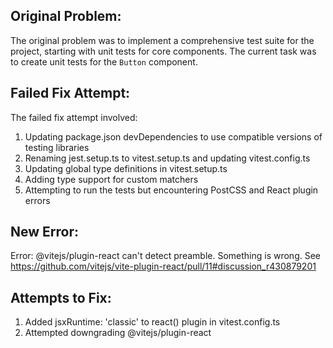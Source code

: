 ## Original Problem:
The original problem was to implement a comprehensive test suite for the project, starting with unit tests for core components. The current task was to create unit tests for the `Button` component.

## Failed Fix Attempt:
The failed fix attempt involved:
1. Updating package.json devDependencies to use compatible versions of testing libraries
2. Renaming jest.setup.ts to vitest.setup.ts and updating vitest.config.ts
3. Updating global type definitions in vitest.setup.ts
4. Adding type support for custom matchers
5. Attempting to run the tests but encountering PostCSS and React plugin errors

## New Error:
Error: @vitejs/plugin-react can't detect preamble. Something is wrong. See https://github.com/vitejs/vite-plugin-react/pull/11#discussion_r430879201

## Attempts to Fix:
1. Added jsxRuntime: 'classic' to react() plugin in vitest.config.ts
2. Attempted downgrading @vitejs/plugin-react